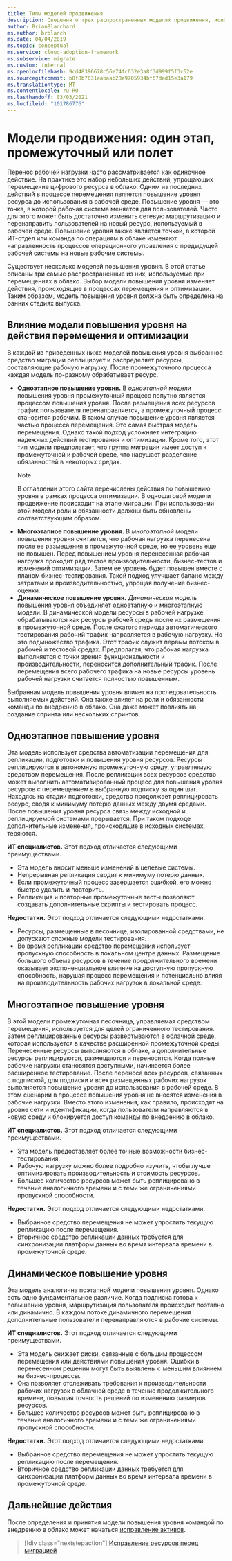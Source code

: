 ```yaml
---
title: Типы моделей продвижения
description: Сведения о трех распространенных моделях продвижения, используемых при миграции в облако, и о том, как выбранная модель влияет на действия, отображаемые в процессах переноса и оптимизации.
author: BrianBlanchard
ms.author: brblanch
ms.date: 04/04/2019
ms.topic: conceptual
ms.service: cloud-adoption-framework
ms.subservice: migrate
ms.custom: internal
ms.openlocfilehash: 9cd48396678c56e74fc632e3a8f3d999f5f3c62e
ms.sourcegitcommit: b8f8b7631aabaab28e9705934bf67dad15e3a179
ms.translationtype: MT
ms.contentlocale: ru-RU
ms.lasthandoff: 03/03/2021
ms.locfileid: "101786776"
---
```

# <a name="promotion-models-single-step-staged-or-flight"></a>Модели продвижения: один этап, промежуточный или полет

Перенос рабочей нагрузки часто рассматривается как одиночное действие. На практике это набор небольших действий, упрощающих перемещение цифрового ресурса в облако. Одним из последних действий в процессе перемещения является повышение уровня ресурса до использования в рабочей среде. Повышение уровня — это точка, в которой рабочая система меняется для пользователей. Часто для этого может быть достаточно изменить сетевую маршрутизацию и перенаправить пользователей на новый ресурс, используемый в рабочей среде. Повышение уровня также является точкой, в которой ИТ-отдел или команда по операциям в облаке изменяют направленность процессов операционного управления с предыдущей рабочей системы на новые рабочие системы.

Существует несколько моделей повышения уровня. В этой статье описаны три самые распространенные из них, используемые при перемещениях в облако. Выбор модели повышения уровня изменяет действия, происходящие в процессах перемещения и оптимизации. Таким образом, модель повышения уровня должна быть определена на ранних стадиях выпуска.

## <a name="impact-of-promotion-model-on-migrate-and-optimize-activities"></a>Влияние модели повышения уровня на действия перемещения и оптимизации

В каждой из приведенных ниже моделей повышения уровня выбранное средство миграции реплицирует и распределяет ресурсы, составляющие рабочую нагрузку. После промежуточного процесса каждая модель по-разному обрабатывает ресурс.

- **Одноэтапное повышение уровня.** В *одноэтапной* модели повышения уровня промежуточный процесс попутно является процессом повышения уровня. После размещения всех ресурсов трафик пользователя перенаправляется, а промежуточный процесс становится рабочим. В таком случае повышение уровня является частью процесса перемещения. Это самая быстрая модель перемещения. Однако такой подход усложняет интеграцию надежных действий тестирования и оптимизации. Кроме того, этот тип модели предполагает, что группа миграции имеет доступ к промежуточной и рабочей среде, что нарушает разделение обязанностей в некоторых средах.
  > [!NOTE]
  > В оглавлении этого сайта перечислены действия по повышению уровня в рамках процесса оптимизации. В одношаговой модели продвижение происходит на этапе миграции. При использовании этой модели роли и обязанности должны быть обновлены соответствующим образом.
- **Многоэтапное повышение уровня.** В *многоэтапной* модели повышения уровня считается, что рабочая нагрузка перенесена после ее размещения в промежуточной среде, но ее уровень еще не повышен. Перед повышением уровня перенесенная рабочая нагрузка проходит ряд тестов производительности, бизнес-тестов и изменений оптимизации. Затем ее уровень будет повышен вместе с планом бизнес-тестирования. Такой подход улучшает баланс между затратами и производительностью, упрощая получение бизнес-оценки.
- **Динамическое повышение уровня.** *Динамическая* модель повышения уровня объединяет одноэтапную и многоэтапную модели. В динамической модели ресурсы в рабочей нагрузке обрабатываются как ресурсы рабочей среды после их размещения в промежуточной среде. После сжатого периода автоматического тестирования рабочий трафик направляется в рабочую нагрузку. Но это подмножество трафика. Этот трафик служит первым потоком в рабочей и тестовой средах. Предполагая, что рабочая нагрузка выполняется с точки зрения функциональности и производительности, переносится дополнительный трафик. После перемещения всего рабочего трафика на новые ресурсы уровень рабочей нагрузки считается полностью повышенным.

Выбранная модель повышения уровня влияет на последовательность выполняемых действий. Она также влияет на роли и обязанности команды по внедрению в облако. Она даже может повлиять на создание спринта или нескольких спринтов.

## <a name="single-step-promotion"></a>Одноэтапное повышение уровня

Эта модель использует средства автоматизации перемещения для репликации, подготовки и повышения уровня ресурсов. Ресурсы реплицируются в автономную промежуточную среду, управляемую средством перемещения. После репликации всех ресурсов средство может выполнить автоматизированный процесс для повышения уровня ресурсов с перемещением в выбранную подписку за один шаг. Находясь на стадии подготовки, средство продолжает реплицировать ресурс, сводя к минимуму потерю данных между двумя средами. После повышения уровня ресурса связь между исходной и реплицируемой системами прерывается. При таком подходе дополнительные изменения, происходящие в исходных системах, теряются.

**ИТ специалистов.** Этот подход отличается следующими преимуществами.

- Эта модель вносит меньше изменений в целевые системы.
- Непрерывная репликация сводит к минимуму потерю данных.
- Если промежуточный процесс завершается ошибкой, его можно быстро удалить и повторить.
- Репликация и повторные промежуточные тесты позволяют создавать дополнительные скрипты и тестировать процесс.

**Недостатки.** Этот подход отличается следующими недостатками.

- Ресурсы, размещенные в песочнице, изолированной средствами, не допускают сложные модели тестирования.
- Во время репликации средство перемещения использует пропускную способность в локальном центре данных. Размещение большого объема ресурсов в течение продолжительного времени оказывает экспоненциальное влияние на доступную пропускную способность, нарушая процесс перемещения и потенциально влияя на производительность рабочих нагрузок в локальной среде.

## <a name="staged-promotion"></a>Многоэтапное повышение уровня

В этой модели промежуточная песочница, управляемая средством перемещения, используется для целей ограниченного тестирования. Затем реплицированные ресурсы развертываются в облачной среде, которая используется в качестве расширенной промежуточной среды. Перенесенные ресурсы выполняются в облаке, а дополнительные ресурсы реплицируются, размещаются и переносятся. Когда полные рабочие нагрузки становятся доступными, начинается более расширенное тестирование. После переноса всех ресурсов, связанных с подпиской, для подписки и всех размещенных рабочих нагрузок выполняется повышение уровня до использования в рабочей среде. В этом сценарии в процессе повышения уровня не вносятся изменения в рабочие нагрузки. Вместо этого изменения, как правило, происходят на уровне сети и идентификации, когда пользователи направляются в новую среду и блокируется доступ команды по внедрению в облако.

**ИТ специалистов.** Этот подход отличается следующими преимуществами.

- Эта модель предоставляет более точные возможности бизнес-тестирования.
- Рабочую нагрузку можно более подробно изучить, чтобы лучше оптимизировать производительность и стоимость ресурсов.
- Большее количество ресурсов может быть реплицировано в течение аналогичного времени и с теми же ограничениями пропускной способности.

**Недостатки.** Этот подход отличается следующими недостатками.

- Выбранное средство перемещения не может упростить текущую репликацию после перемещения.
- Вторичное средство репликации данных требуется для синхронизации платформ данных во время интервала времени в промежуточной среде.

## <a name="flight-promotion"></a>Динамическое повышение уровня

Эта модель аналогична поэтапной модели повышения уровня. Однако есть одно фундаментальное различие. Когда подписка готова к повышению уровня, маршрутизация пользователя происходит поэтапно или динамично. В каждом потоке динамичного перемещения дополнительные пользователи перенаправляются в рабочие системы.

**ИТ специалистов.** Этот подход отличается следующими преимуществами.

- Эта модель снижает риски, связанные с большим процессом перемещения или действиями повышения уровня. Ошибки в перенесенном решении могут быть выявлены с меньшим влиянием на бизнес-процессы.
- Она позволяет отслеживать требования к производительности рабочих нагрузок в облачной среде в течение продолжительного времени, повышая точность решений по изменению размеров ресурсов.
- Большее количество ресурсов может быть реплицировано в течение аналогичного времени и с теми же ограничениями пропускной способности.

**Недостатки.** Этот подход отличается следующими недостатками.

- Выбранное средство перемещения не может упростить текущую репликацию после перемещения.
- Вторичное средство репликации данных требуется для синхронизации платформ данных во время интервала времени в промежуточной среде.

## <a name="next-steps"></a>Дальнейшие действия

После определения и принятия модели повышения уровня командой по внедрению в облако может начаться [исправление активов](./remediate.md).

> [!div class="nextstepaction"]
> [Исправление ресурсов перед миграцией](./remediate.md)
